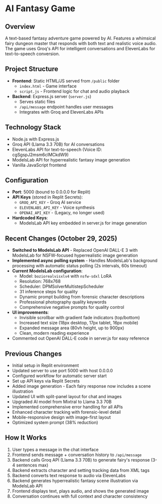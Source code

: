 # AI Fantasy Game

## Overview
A text-based fantasy adventure game powered by AI. Features a whimsical fairy dungeon master that responds with both text and realistic voice audio. The game uses Groq's API for intelligent conversations and ElevenLabs for text-to-speech conversion.

## Project Structure
- **Frontend**: Static HTML/JS served from `/public` folder
  - `index.html` - Game interface
  - `script.js` - Frontend logic for chat and audio playback
- **Backend**: Express.js server (`server.js`)
  - Serves static files
  - `/api/message` endpoint handles user messages
  - Integrates with Groq and ElevenLabs APIs

## Technology Stack
- Node.js with Express.js
- Groq API (Llama 3.3 70B) for AI conversations
- ElevenLabs API for text-to-speech (Voice ID: cgSgspJ2msm6clMCkdW9)
- ModelsLab API for hyperrealistic fantasy image generation
- Vanilla JavaScript frontend

## Configuration
- **Port**: 5000 (bound to 0.0.0.0 for Replit)
- **API Keys** (stored in Replit Secrets):
  - `GROQ_API_KEY` - Groq AI service
  - `ELEVENLABS_API_KEY` - Voice synthesis
  - `OPENAI_API_KEY` - (Legacy, no longer used)
- **Hardcoded Keys**:
  - ModelsLab API key embedded in server.js for image generation

## Recent Changes (October 29, 2025)
- **Switched to ModelsLab API** - Replaced OpenAI DALL-E 3 with ModelsLab for NSFW-focused hyperrealistic image generation
- **Implemented async polling system** - Handles ModelsLab's background processing with automatic status polling (2s intervals, 60s timeout)
- **Current ModelsLab configuration**:
  - Model: `boziorealvisxlv4` with `nsfw-sdxl` LoRA
  - Resolution: 768x768
  - Scheduler: DPMSolverMultistepScheduler
  - 31 inference steps for quality
  - Dynamic prompt building from forensic character descriptions
  - Professional photography quality keywords
  - Comprehensive negative prompts for quality control
- **UI improvements**:
  - Invisible scrollbar with gradient fade indicators (top/bottom)
  - Increased text size (18px desktop, 17px tablet, 16px mobile)
  - Expanded message area (80vh height, up to 900px)
  - Clean, modern reading experience
- Commented out OpenAI DALL-E code in server.js for easy reference

## Previous Changes
- Initial setup in Replit environment
- Updated server to use port 5000 with host 0.0.0.0
- Configured workflow for automatic server start
- Set up API keys via Replit Secrets
- Added image generation - Each fairy response now includes a scene illustration
- Updated UI with split-panel layout for chat and images
- Upgraded AI model from Mixtral to Llama 3.3 70B
- Implemented comprehensive error handling for all APIs
- Enhanced character tracking with forensic-level detail
- Mobile-responsive design with image-first layout
- Optimized system prompt (38% reduction)

## How It Works
1. User types a message in the chat interface
2. Frontend sends message + conversation history to `/api/message`
3. Backend calls Groq API (Llama 3.3 70B) to generate fairy's response (3-4 sentences max)
4. Backend extracts character and setting tracking data from XML tags
5. Backend converts text response to audio via ElevenLabs
6. Backend generates hyperrealistic fantasy scene illustration via ModelsLab API
7. Frontend displays text, plays audio, and shows the generated image
8. Conversation continues with full context and character consistency
